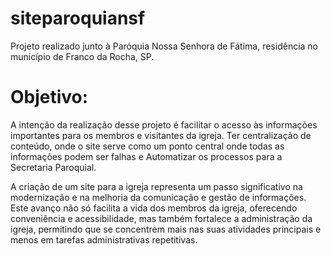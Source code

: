 # siteparoquiansf
Projeto realizado junto à Paróquia Nossa Senhora de Fátima, residência no município de Franco da Rocha, SP.

# Objetivo:
A intenção da realização desse projeto é facilitar o acesso às informações importantes para os membros e visitantes da igreja. Ter centralização de conteúdo, onde o site serve como um ponto central onde todas as informações podem ser falhas e Automatizar os processos para a Secretaria Paroquial.

A criação de um site para a igreja representa um passo significativo na modernização e na melhoria da comunicação e gestão de informações.
Este avanço não só facilita a vida dos membros da igreja, oferecendo conveniência e acessibilidade,
mas também fortalece a administração da igreja, permitindo que se concentrem mais nas suas atividades principais e menos em tarefas administrativas repetitivas.

